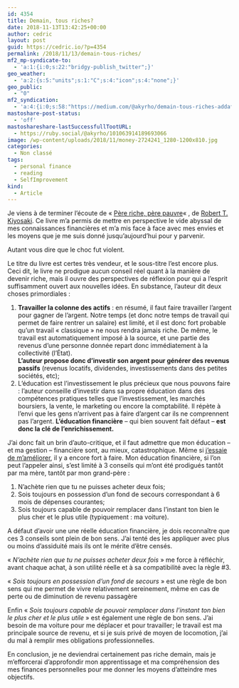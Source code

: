 ```yaml
---
id: 4354
title: Demain, tous riches?
date: 2018-11-13T13:42:25+00:00
author: cedric
layout: post
guid: https://cedric.io/?p=4354
permalink: /2018/11/13/demain-tous-riches/
mf2_mp-syndicate-to:
  - 'a:1:{i:0;s:22:"bridgy-publish_twitter";}'
geo_weather:
  - 'a:2:{s:5:"units";s:1:"C";s:4:"icon";s:4:"none";}'
geo_public:
  - "0"
mf2_syndication:
  - 'a:4:{i:0;s:58:"https://medium.com/@akyrho/demain-tous-riches-addaf97f233d";i:1;s:53:"https://twitter.com/akyrho/status/1062324872754401280";i:2;s:51:"https://ruby.social/web/statuses/101063914189693066";i:3;s:65:"https://www.facebook.com/cedric.bousmanne/posts/10155617406086296";}'
mastoshare-post-status:
  - 'off'
mastoshareshare-lastSuccessfullTootURL:
  - https://ruby.social/@akyrho/101063914189693066
image: /wp-content/uploads/2018/11/money-2724241_1280-1200x810.jpg
categories:
  - Non classé
tags:
  - personal finance
  - reading
  - SelfImprovement
kind:
  - Article
---
```

Je viens à de terminer l&rsquo;écoute de « [Père riche, père pauvre](https://amzn.to/2DijhYX)« , de [Robert T. Kiyosaki](https://amzn.to/2z5tu7V). Ce livre m&rsquo;a permis de mettre en perspective le vide abyssal de mes connaissances financières et m&rsquo;a mis face à face avec mes envies et les moyens que je me suis donné jusqu&rsquo;aujourd&rsquo;hui pour y parvenir.

Autant vous dire que le choc fut violent.

Le titre du livre est certes très vendeur, et le sous-titre l&rsquo;est encore plus. Ceci dit, le livre ne prodigue aucun conseil réel quant à la manière de devenir riche, mais il ouvre des perspectives de réflexion pour qui a l&rsquo;esprit suffisamment ouvert aux nouvelles idées. En substance, l&rsquo;auteur dit deux choses primordiales :

  1. **Travailler la colonne des actifs** : en résumé, il faut faire travailler l&rsquo;argent pour gagner de l&rsquo;argent. Notre temps (et donc notre temps de travail qui permet de faire rentrer un salaire) est limité, et il est donc fort probable qu&rsquo;un travail « classique » ne nous rendra jamais riche. De même, le travail est automatiquement imposé à la source, et une partie des revenus d&rsquo;une personne donnée repart donc immédiatement à la collectivité (l’État).  
    **L&rsquo;auteur propose donc d&rsquo;investir son argent pour générer des revenus passifs** (revenus locatifs, dividendes, investissements dans des petites sociétés, etc);
  2. L&rsquo;éducation est l&rsquo;investissement le plus précieux que nous pouvons faire : l&rsquo;auteur conseille d&rsquo;investir dans sa propre éducation dans des compétences pratiques telles que l&rsquo;investissement, les marchés boursiers, la vente, le marketing ou encore la comptabilité. Il répète à l&rsquo;envi que les gens n&rsquo;arrivent pas à faire d&rsquo;argent car ils ne comprennent pas l&rsquo;argent. **L&rsquo;éducation financière** &#8211; qui bien souvent fait défaut &#8211; **est donc la clé de l&rsquo;enrichissement.**

J&rsquo;ai donc fait un brin d&rsquo;auto-critique, et il faut admettre que mon éducation &#8211; et ma gestion &#8211; financière sont, au mieux, catastrophique. Même si [j&rsquo;essaie de m&rsquo;améliorer](/2018/11/02/i-need-a-budget-using-ynab-with-belgian-bank-accounts/), il y a encore fort à faire. Mon éducation financière, si l&rsquo;on peut l’appeler ainsi, s&rsquo;est limité à 3 conseils qui m&rsquo;ont été prodigués tantôt par ma mère, tantôt par mon grand-père :

  1. N&rsquo;achète rien que tu ne puisses acheter deux fois;
  2. Sois toujours en possession d&rsquo;un fond de secours correspondant à 6 mois de dépenses courantes;
  3. Sois toujours capable de pouvoir remplacer dans l&rsquo;instant ton bien le plus cher et le plus utile (typiquement : ma voiture).

A défaut d&rsquo;avoir une une réelle éducation financière, je dois reconnaître que ces 3 conseils sont plein de bon sens. J&rsquo;ai tenté des les appliquer avec plus ou moins d&rsquo;assiduité mais ils ont le mérite d&rsquo;être censés.

« <cite>N&rsquo;achète rien que tu ne puisses acheter deux fois</cite> » me force à réfléchir, avant chaque achat, à son utilité réelle et à sa compatibilité avec la règle #3.

« <cite>Sois toujours en possession d&rsquo;un fond de secours</cite> » est une règle de bon sens qui me permet de vivre relativement sereinement, même en cas de perte ou de diminution de revenu passagère

Enfin « <cite>Sois toujours capable de pouvoir remplacer dans l&rsquo;instant ton bien le plus cher et le plus utile</cite> » est également une règle de bon sens. J&rsquo;ai besoin de ma voiture pour me déplacer et pour travailler; le travail est ma principale source de revenu, et si je suis privé de moyen de locomotion, j&rsquo;ai du mal à remplir mes obligations professionnelles.

En conclusion, je ne deviendrai certainement pas riche demain, mais je m&rsquo;efforcerai d&rsquo;approfondir mon apprentissage et ma compréhension des mes finances personnelles pour me donner les moyens d&rsquo;atteindre mes objectifs.